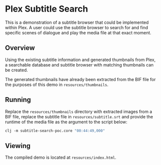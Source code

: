 # Plex Subtitle Search

This is a demonstration of a subtitle browser that could be
implemented within Plex. A user could use the subtitle browser to
search for and find specific scenes of dialogue and play the media
file at that exact moment.

## Overview

Using the existing subtitle information and generated thumbnails from
Plex, a searchable database and subtitle browser with matching
thumbnails can be created.

The generated thumbnails have already been extracted from the BIF file
for the purposes of this demo in `resources/thumbnails`.

## Running

Replace the `resources/thumbnails` directory with extracted images
from a BIF file, replace the subtitle file in `resources/subtitle.srt`
and provide the runtime of the media file as the argument to the
script below:

```Clojure
clj -m subtitle-search-poc.core "00:44:49,000"
```

## Viewing

The compiled demo is located at `resources/index.html`.
